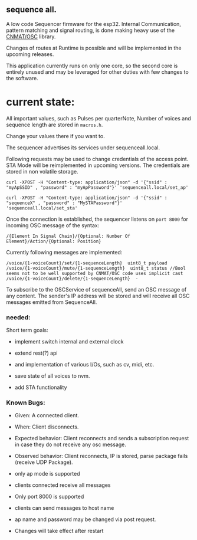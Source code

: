 ## sequence all.

A low code Sequencer firmware for the esp32.
Internal Communication, pattern matching and signal routing, is done making heavy use of the [CNMAT/OSC](https://github.com/CNMAT/OSC) library.

Changes of routes at Runtime is possible and will be implemented in the upcoming releases.

This application currently runs on only one core, so the second core is entirely unused and may be leveraged for other duties with few changes to the software.


# current state:

All important values, such as Pulses per quarterNote, Number of voices and sequence length are stored in `macros.h`.

Change your values there if you want to.

The sequencer advertises its services under sequenceall.local.

Following requests may be used to change credentials of the access point. STA Mode will be reimplemented in upcoming versions.
The credentials are stored in non volatile storage.

```
curl -XPOST -H "Content-type: application/json" -d '{"ssid" : "myApSSID" , "password" : "myApPassword"}' 'sequenceall.local/set_ap'

curl -XPOST -H "Content-type: application/json" -d '{"ssid" : "sequenceX" , "password" : "MySTAPassword"}' 'sequenceall.local/set_sta'
```

Once the connection is established, the sequencer listens on `port 8000` for incoming OSC message of the syntax:

```
/{Element In Signal Chain}/{Optional: Number Of Element}/Action/{Optional: Position}
```
Currently following messages are implemented:
```
/voice/{1-voiceCount}/set/{1-sequenceLength}  uint8_t payload
/voice/{1-voiceCount}/mute/{1-sequenceLength}  uint8_t status //Bool seems not to be well supported by CNMAT/OSC code uses implicit cast
/voice/{1-voiceCount}/delete/{1-sequenceLength}  -

```
To subscribe to the OSCService of sequenceAll, send an OSC message of any content. The sender's IP address will be stored and will receive all OSC messages emitted from SequenceAll.

### needed:

Short term goals:

- implement switch internal and external clock
- extend rest(?) api
- and implementation of various I/Os, such as cv, midi, etc.

- save state of all voices to nvm.

- add STA functionality

### Known Bugs:

- Given: A connected client.
- When: Client disconnects.
- Expected behavior: Client reconnects and sends a subscription request in case they do not receive any osc message.
- Observed behavior: Client reconnects, IP is stored, parse package fails (receive UDP Package).




- only ap mode is supported
- clients connected receive all messages
- Only port 8000 is supported
- clients can send messages to host name
- ap name and password may be changed via post request.
- Changes will take effect after restart
